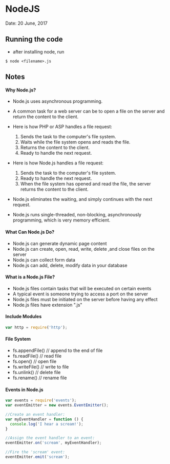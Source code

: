 # NodeJS
Date: 20 June, 2017


## Running the code
 - after installing node, run 
```
$ node <filename>.js
```

## Notes
#### Why Node.js?
 - Node.js uses asynchronous programming.
 - A common task for a web server can be to open a file on the server and return the content to the client.
 - Here is how PHP or ASP handles a file request:

	1. Sends the task to the computer's file system.
	2. Waits while the file system opens and reads the file.
	3. Returns the content to the client.
	4. Ready to handle the next request.


 - Here is how Node.js handles a file request:

	1. Sends the task to the computer's file system.
	2. Ready to handle the next request.
	3. When the file system has opened and read the file, the server returns the content to the client.

 - Node.js eliminates the waiting, and simply continues with the next request.

 - Node.js runs single-threaded, non-blocking, asynchronously programming, which is very memory efficient.

#### What Can Node.js Do?
- Node.js can generate dynamic page content
- Node.js can create, open, read, write, delete ,and close files on the server
- Node.js can collect form data
- Node.js can add, delete, modify data in your database

#### What is a Node.js File?
- Node.js files contain tasks that will be executed on certain events
- A typical event is someone trying to access a port on the server
- Node.js files must be initiated on the server before having any effect
- Node.js files have extension ".js"

#### Include Modules
```javascript
var http = require('http');
```

#### File System
 - fs.appendFile()  // append to the end of file
 - fs.readFile()  // read file
 - fs.open()  // open file
 - fs.writeFile()  // write to file
 - fs.unlink()     // delete file
 - fs.rename()  // rename file


#### Events in Node.js
```javascript
var events = require('events');
var eventEmitter = new events.EventEmitter();

//Create an event handler:
var myEventHandler = function () {
  console.log('I hear a scream!');
}

//Assign the event handler to an event:
eventEmitter.on('scream', myEventHandler);

//Fire the 'scream' event:
eventEmitter.emit('scream');
```
